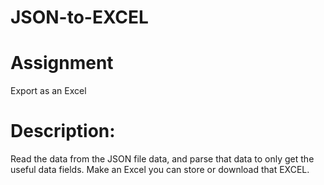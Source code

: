 # JSON-to-EXCEL

# Assignment
Export as an Excel 

# Description: 
Read the data from the JSON file data, and parse that data to only get the useful data fields. Make an Excel you can store or download that EXCEL.
